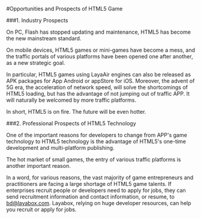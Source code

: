 #Opportunities and Prospects of HTML5 Game

###1. Industry Prospects

On PC, Flash has stopped updating and maintenance, HTML5 has become the new mainstream standard.

On mobile devices, HTML5 games or mini-games have become a mess, and the traffic portals of various platforms have been opened one after another, as a new strategic goal.

In particular, HTML5 games using LayaAir engines can also be released as APK packages for App Android or appStore for iOS. Moreover, the advent of 5G era, the acceleration of network speed, will solve the shortcomings of HTML5 loading, but has the advantage of not jumping out of traffic APP. It will naturally be welcomed by more traffic platforms.

In short, HTML5 is on fire. The future will be even hotter.

###2. Professional Prospects of HTML5 Technology

One of the important reasons for developers to change from APP's game technology to HTML5 technology is the advantage of HTML5's one-time development and multi-platform publishing.

The hot market of small games, the entry of various traffic platforms is another important reason.

In a word, for various reasons, the vast majority of game entrepreneurs and practitioners are facing a large shortage of HTML5 game talents. If enterprises recruit people or developers need to apply for jobs, they can send recruitment information and contact information, or resume, to bd@layabox.com. Layabox, relying on huge developer resources, can help you recruit or apply for jobs.

